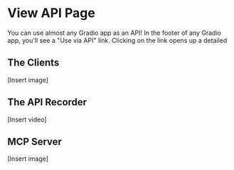 # View API Page

You can use almost any Gradio app as an API! In the footer of any Gradio app, you'll see a "Use via API" link. Clicking on the link opens up a detailed

## The Clients

[Insert image]

## The API Recorder

[Insert video]

## MCP Server

[Insert image]
